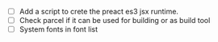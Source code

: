- [ ] Add a script to crete the preact es3 jsx runtime.
- [ ] Check parcel if it can be used for building or as build tool
- [ ] System fonts in font list